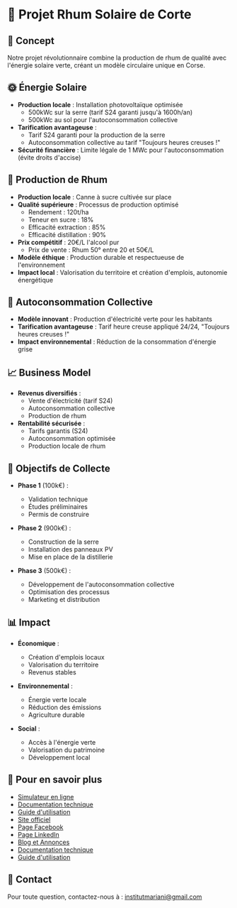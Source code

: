 # 🚀 Projet Rhum Solaire de Corte

## 🌱 Concept

Notre projet révolutionnaire combine la production de rhum de qualité avec l'énergie solaire verte, créant un modèle circulaire unique en Corse.

## 🌞 Énergie Solaire

- **Production locale** : Installation photovoltaïque optimisée
  - 500kWc sur la serre (tarif S24 garanti jusqu'à 1600h/an)
  - 500kWc au sol pour l'autoconsommation collective
- **Tarification avantageuse** :
  - Tarif S24 garanti pour la production de la serre
  - Autoconsommation collective au tarif "Toujours heures creuses !"
- **Sécurité financière** : Limite légale de 1 MWc pour l'autoconsommation (évite droits d'accise)

## 🍯 Production de Rhum

- **Production locale** : Canne à sucre cultivée sur place
- **Qualité supérieure** : Processus de production optimisé
  - Rendement : 120t/ha
  - Teneur en sucre : 18%
  - Efficacité extraction : 85%
  - Efficacité distillation : 90%
- **Prix compétitif** : 20€/L l'alcool pur
  - Prix de vente : Rhum 50° entre 20 et 50€/L
- **Modèle éthique** : Production durable et respectueuse de l'environnement
- **Impact local** : Valorisation du territoire et création d'emplois, autonomie énergétique

## 🤝 Autoconsommation Collective

- **Modèle innovant** : Production d'électricité verte pour les habitants
- **Tarification avantageuse** : Tarif heure creuse appliqué 24/24, "Toujours heures creuses !"
- **Impact environnemental** : Réduction de la consommation d'énergie grise

## 📈 Business Model

- **Revenus diversifiés** :
  - Vente d'électricité (tarif S24)
  - Autoconsommation collective
  - Production de rhum
- **Rentabilité sécurisée** :
  - Tarifs garantis (S24)
  - Autoconsommation optimisée
  - Production locale de rhum

## 🎯 Objectifs de Collecte

- **Phase 1** (100k€) :
  - Validation technique
  - Études préliminaires
  - Permis de construire

- **Phase 2** (900k€) :
  - Construction de la serre
  - Installation des panneaux PV
  - Mise en place de la distillerie

- **Phase 3** (500k€) :
  - Développement de l'autoconsommation collective
  - Optimisation des processus
  - Marketing et distribution

## 📊 Impact

- **Économique** :
  - Création d'emplois locaux
  - Valorisation du territoire
  - Revenus stables

- **Environnemental** :
  - Énergie verte locale
  - Réduction des émissions
  - Agriculture durable

- **Social** :
  - Accès à l'énergie verte
  - Valorisation du patrimoine
  - Développement local

## 🎯 Pour en savoir plus

- [Simulateur en ligne](https://acorsica.streamlit.app/)
- [Documentation technique](docs/technical.md)
- [Guide d'utilisation](docs/user_guide.md)
- [Site officiel](https://github.com/JeanHuguesRobert/Rhuma)
- [Page Facebook](https://facebook.com/institutmariani)
- [Page LinkedIn](https://linkedin.com/jeanhuguesrobert)
- [Blog et Annonces](docs/blog.md)
- [Documentation technique](docs/technical.md)
- [Guide d'utilisation](docs/user_guide.md)

## 📧 Contact

Pour toute question, contactez-nous à : institutmariani@gmail.com
